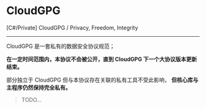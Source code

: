 # CloudGPG

[C#/Private] CloudGPG / Privacy, Freedom, Integrity

---

CloudGPG 是一套私有的数据安全协议规范；

**在一定时间范围内，本协议不会被公开，直到 CloudGPG 下一个大协议版本更新结束。**

部分独立于 CloudGPG 但与本协议存在关联的私有工具不受此影响， **但核心库与主程序仍然保持完全私有。**

> TODO...

